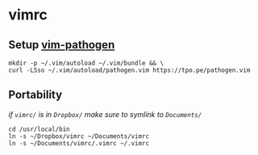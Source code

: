 # vimrc


## Setup [vim-pathogen](https://github.com/tpope/vim-pathogen)
```
mkdir -p ~/.vim/autoload ~/.vim/bundle && \
curl -LSso ~/.vim/autoload/pathogen.vim https://tpo.pe/pathogen.vim
```

## Portability
_if `vimrc/` is in `Dropbox/` make sure to symlink to `Documents/`_

```
cd /usr/local/bin
ln -s ~/Dropbox/vimrc ~/Documents/vimrc
ln -s ~/Documents/vimrc/.vimrc ~/.vimrc
```